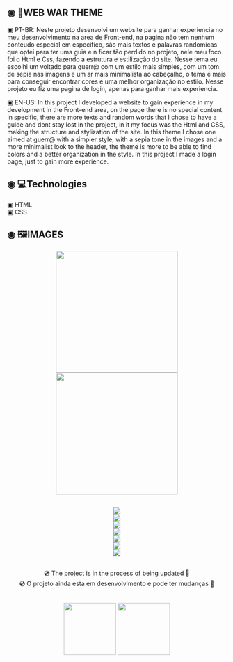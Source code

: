  ## ◉ 📑WEB WAR THEME
 <p> ▣ PT-BR: Neste projeto desenvolvi um website para ganhar experiencia no meu desenvolvimento na area de Front-end, na pagina não tem nenhum conteudo especial em especifico, são mais textos e palavras randomicas que optei para ter uma guia e n ficar tão perdido no projeto, nele meu foco foi o Html e Css, fazendo a estrutura e estilização do site. Nesse tema eu escolhi um voltado para guerr@ com um estilo mais simples, com um tom de sepia nas imagens e um ar mais minimalista ao cabeçalho, o tema é mais para conseguir encontrar cores e uma melhor organização no estilo. Nesse projeto eu fiz uma pagina de login, apenas para ganhar mais experiencia.   </p>
 <p> ▣ EN-US: In this project I developed a website to gain experience in my development in the Front-end area, on the page there is no special content in specific, there are more texts and random words that I chose to have a guide and dont stay lost in the project, in it my focus was the Html and CSS, making the structure and stylization of the site. In this theme I chose one aimed at guerr@ with a simpler style, with a sepia tone in the images and a more minimalist look to the header, the theme is more to be able to find colors and a better organization in the style. In this project I made a login page, just to gain more experience. </p>
 
 ## ◉ 💻Technologies
 ▣ HTML</br>
 ▣ CSS
 
 ## ◉ 🖼️IMAGES

<div align="center">
<img  height="280px" src="https://user-images.githubusercontent.com/101200460/157447271-19b2d9e9-85e7-4b32-8292-bd5eb9107b39.gif" >
<img  height="280px" src="https://user-images.githubusercontent.com/101200460/157447253-b2c2ce50-1500-49c3-9de5-bc2ff6155f3d.gif" >
</div>

##

<div align="center" height="120px">
<img src="https://user-images.githubusercontent.com/101200460/157446177-36cfbc53-fc63-422c-91c8-6a95092edbc1.png">
</div>

<div align="center" height="120px" widht="150px">
<img src="https://user-images.githubusercontent.com/101200460/157445531-9d47fe4e-8a5a-4a31-84c7-1b16e3aa0b46.png">
</div>

<div align="center" >
<img src="https://user-images.githubusercontent.com/101200460/157445522-10d8d27e-6cda-4d7d-bdd7-4795e7dbb45a.png">
</div>

<div align="center" >
 <img src="https://user-images.githubusercontent.com/101200460/157445483-2cd4ddf3-ee72-4028-a72a-75db6069ab55.png">
</div>

<div align="center" >
 <img src="https://user-images.githubusercontent.com/101200460/157447071-25f343cb-dafc-4fa2-a4e6-cdfa099bd2d0.png">
</div>

<div align="center" >
 <img src="https://user-images.githubusercontent.com/101200460/157445470-2bf5f862-1d89-46fc-89ae-6a07d24a2035.png">
</div>

<div align="center" >
 <img src="https://user-images.githubusercontent.com/101200460/157447098-8cd2bd78-5575-4baa-b065-a90910f5a436.png">
</div>

 ##
 
<div align="center">💿 The project is in the process of being updated 📀<div>
 <div align="center">💿 O projeto ainda esta em desenvolvimento e pode ter mudanças 📀<div>
 
 ##
  
<img  align="center" height="120px" src="https://github-readme-stats.vercel.app/api/pin/?username=gsantos-f&repo=Web-WAR.THEME&theme=react">
 
<img align="center" height="120px" src="https://c.tenor.com/aFXOYd-o_IYAAAAC/bomb-world-war-two.gif">
